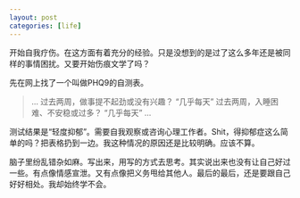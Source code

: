 ```yaml
---
layout: post
categories: [life]
---
```


开始自我疗伤。在这方面有着充分的经验。只是没想到的是过了这么多年还是被同样的事情困扰。又要开始伤痕文学了吗？

先在网上找了一个叫做PHQ9的自测表。

> ...
> 过去两周，做事提不起劲或没有兴趣？
> “几乎每天”
> 过去两周，入睡困难、不安稳或过多？
> “几乎每天”
> ...

测试结果是“轻度抑郁”。需要自我观察或咨询心理工作者。Shit，得抑郁症这么简单的吗？把表格扔到一边。我这种情况的原因还是比较明确。应该不算。

脑子里纷乱错杂如麻。写出来，用写的方式去思考。其实说出来也没有让自己好过一些。有点像情感宣泄。又有点像把义务甩给其他人。最后的最后，还是要跟自己好好相处。我却始终学不会。
